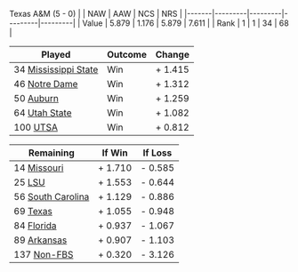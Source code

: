Texas A&M (5 - 0)
|       |   NAW   |   AAW   |   NCS   |   NRS   |
|-------|---------|---------|---------|---------|
| Value |   5.879 |   1.176 |   5.879 |   7.611 |
| Rank  |       1 |       1 |      34 |      68 |

| Played                    | Outcome    |  Change  |
|---------------------------|------------|----------|
|  34 [Mississippi State     ](MississippiState.md)| Win        | +  1.415 |
|  46 [Notre Dame            ](NotreDame.md)| Win        | +  1.312 |
|  50 [Auburn                ](Auburn.md)| Win        | +  1.259 |
|  64 [Utah State            ](UtahState.md)| Win        | +  1.082 |
| 100 [UTSA                  ](UTSA.md)| Win        | +  0.812 |

| Remaining                 |  If Win  |  If Loss |
|---------------------------|----------|----------|
|  14 [Missouri              ](Missouri.md)| +  1.710 | -  0.585 |
|  25 [LSU                   ](LSU.md)| +  1.553 | -  0.644 |
|  56 [South Carolina        ](SouthCarolina.md)| +  1.129 | -  0.886 |
|  69 [Texas                 ](Texas.md)| +  1.055 | -  0.948 |
|  84 [Florida               ](Florida.md)| +  0.937 | -  1.067 |
|  89 [Arkansas              ](Arkansas.md)| +  0.907 | -  1.103 |
| 137 [Non-FBS               ](NonFBS.md)| +  0.320 | -  3.126 |

